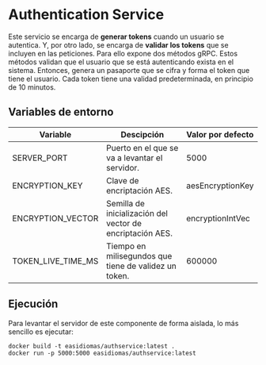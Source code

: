 # Authentication Service

Este servicio se encarga de **generar tokens** cuando un usuario se autentica. Y, por otro lado, se encarga de **validar los tokens** que se incluyen en las peticiones. Para ello expone dos métodos gRPC. Estos métodos validan que el usuario que se está autenticando exista en el sistema. Entonces, genera un pasaporte que se cifra y forma el token que tiene el usuario. Cada token tiene una validad predeterminada, en principio de 10 minutos.

## Variables de entorno
|Variable|Descipción|Valor por defecto|
|--------|----------|-----------------|
|SERVER_PORT|Puerto en el que se va a levantar el servidor.|5000|
|ENCRYPTION_KEY|Clave de encriptación AES.|aesEncryptionKey|
|ENCRYPTION_VECTOR|Semilla de inicialización del vector de encriptación AES.|encryptionIntVec|
|TOKEN_LIVE_TIME_MS|Tiempo en milisegundos que tiene de validez un token.|600000|

## Ejecución
Para levantar el servidor de este componente de forma aislada, lo más sencillo es ejecutar:
```shell
docker build -t easidiomas/authservice:latest .
docker run -p 5000:5000 easidiomas/authservice:latest
```